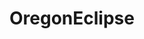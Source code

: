 ---
title: OregonEclipse
crosslinks:
- askportland
- madlad
- Coachella
- festivals
- Incel
- TheseFuckingAccounts
- BurningMan
- Tipper
---